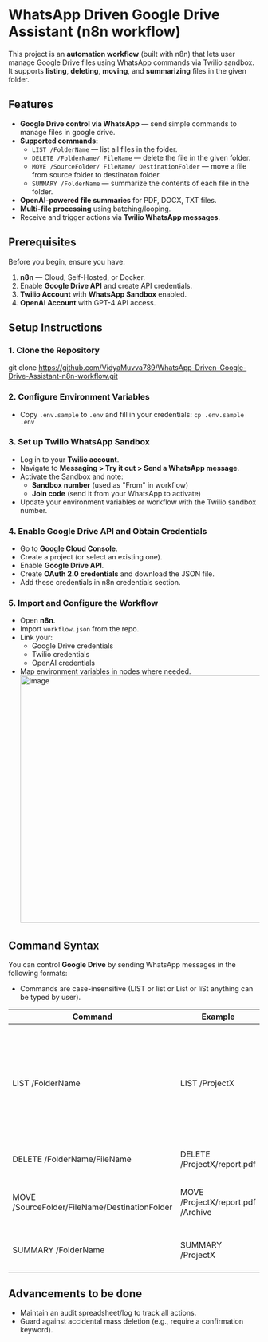 # WhatsApp Driven Google Drive Assistant (n8n workflow)

This project is an **automation workflow** (built with n8n) that lets user manage Google Drive files using WhatsApp commands via Twilio sandbox. It supports **listing**, **deleting**, **moving**, and **summarizing** files in the given folder.

## Features
- **Google Drive control via WhatsApp** — send simple commands to manage files in google drive.
- **Supported commands:**
  - `LIST /FolderName` — list all files in the folder.
  - `DELETE /FolderName/ FileName` — delete the file in the given folder.
  - `MOVE /SourceFolder/ FileName/ DestinationFolder` — move a file from source folder to destinaton folder.
  - `SUMMARY /FolderName` — summarize the contents of each file in the folder.
- **OpenAI-powered file summaries** for PDF, DOCX, TXT files.
- **Multi-file processing** using batching/looping.
- Receive and trigger actions via **Twilio WhatsApp messages**.

## Prerequisites
Before you begin, ensure you have:

1. **n8n** — Cloud, Self-Hosted, or Docker.
2. Enable **Google Drive API** and create API credentials.
3. **Twilio Account** with **WhatsApp Sandbox** enabled.
4. **OpenAI Account** with GPT-4 API access.

## Setup Instructions

### 1. Clone the Repository
git clone https://github.com/VidyaMuvva789/WhatsApp-Driven-Google-Drive-Assistant-n8n-workflow.git

### 2. Configure Environment Variables
- Copy `.env.sample` to `.env` and fill in your credentials:
` cp .env.sample .env `

### 3. Set up Twilio WhatsApp Sandbox
- Log in to your **Twilio account**.
- Navigate to **Messaging > Try it out > Send a WhatsApp message**.
- Activate the Sandbox and note:
   - **Sandbox number** (used as "From" in workflow)
   - **Join code** (send it from your WhatsApp to activate)
- Update your environment variables or workflow with the Twilio sandbox number.

### 4. Enable Google Drive API and Obtain Credentials
- Go to **Google Cloud Console**.
- Create a project (or select an existing one).
- Enable **Google Drive API**.
- Create **OAuth 2.0 credentials** and download the JSON file.
- Add these credentials in n8n credentials section.

### 5. Import and Configure the Workflow
- Open **n8n**.
- Import `workflow.json` from the repo.
- Link your:
   - Google Drive credentials
   - Twilio credentials
   - OpenAI credentials
- Map environment variables in nodes where needed.
  <img width="1163" height="495" alt="Image" src="https://github.com/user-attachments/assets/5e825a75-f96a-410e-83e2-8146a5062a52" />

## Command Syntax

You can control **Google Drive** by sending WhatsApp messages in the following formats:
- Commands are case-insensitive (LIST or list or List or liSt anything can be typed by user). 


| Command                | Example                          | Description                                      |
|------------------------|---------------------------------|------------------------------------------------|
| LIST /FolderName       | LIST /ProjectX                  | Lists all files in the folder(`ProjectX`). If folder(ProjectX) doesn't exist it returns `Folder doesn't exist`. If folder has no files it returns `Folder is empty.`           |
| DELETE /FolderName/FileName | DELETE /ProjectX/report.pdf     | Deletes the file `report.pdf` from folder `ProjectX`.    |
| MOVE /SourceFolder/FileName/DestinationFolder | MOVE /ProjectX/report.pdf /Archive | Moves `report.pdf` file from `ProjectX` folder to `Archive` folder. |
| SUMMARY /FolderName    | SUMMARY /ProjectX               | Summarizes the content of each file in folder `ProjectX`. |


##  Advancements to be done

- Maintain an audit spreadsheet/log to track all actions.
- Guard against accidental mass deletion (e.g., require a confirmation keyword).
